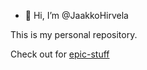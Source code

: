 - 👋 Hi, I’m @JaakkoHirvela

This is my personal repository.

Check out for [epic-stuff](https://github.com/JaakkoHirvela/epic-stuff.git)
